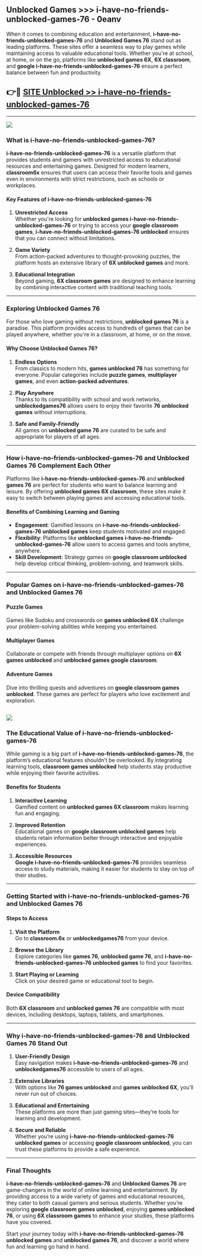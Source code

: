 ## Unblocked Games >>> i-have-no-friends-unblocked-games-76 - 0eanv 

When it comes to combining education and entertainment, **i-have-no-friends-unblocked-games-76** and **Unblocked Games 76** stand out as leading platforms. These sites offer a seamless way to play games while maintaining access to valuable educational tools. Whether you're at school, at home, or on the go, platforms like **unblocked games 6X**, **6X classroom**, and **google i-have-no-friends-unblocked-games-76** ensure a perfect balance between fun and productivity.
## 👉🔴 [SITE Unblocked >> i-have-no-friends-unblocked-games-76](http://unblockedgames.edu.pl?title=i-have-no-friends-unblocked-games-76&ref=24J)
---
<a href="http://unblockedgames.edu.pl?title=i-have-no-friends-unblocked-games-76&ref=24J/"><img src="https://github.com/user-attachments/assets/438f12ca-57a4-47a3-8ead-c64da593a1e5"/></a>
### What is i-have-no-friends-unblocked-games-76?  

**i-have-no-friends-unblocked-games-76** is a versatile platform that provides students and gamers with unrestricted access to educational resources and entertaining games. Designed for modern learners, **classroom6x** ensures that users can access their favorite tools and games even in environments with strict restrictions, such as schools or workplaces.  

#### Key Features of i-have-no-friends-unblocked-games-76  

1. **Unrestricted Access**  
   Whether you're looking for **unblocked games i-have-no-friends-unblocked-games-76** or trying to access your **google classroom games**, **i-have-no-friends-unblocked-games-76 unblocked** ensures that you can connect without limitations.  

2. **Game Variety**  
   From action-packed adventures to thought-provoking puzzles, the platform hosts an extensive library of **6X unblocked games** and more.  

3. **Educational Integration**  
   Beyond gaming, **6X classroom games** are designed to enhance learning by combining interactive content with traditional teaching tools.  



---

### Exploring Unblocked Games 76  

For those who love gaming without restrictions, **unblocked games 76** is a paradise. This platform provides access to hundreds of games that can be played anywhere, whether you're in a classroom, at home, or on the move.  

#### Why Choose Unblocked Games 76?  

1. **Endless Options**  
   From classics to modern hits, **games unblocked 76** has something for everyone. Popular categories include **puzzle games**, **multiplayer games**, and even **action-packed adventures**.  

2. **Play Anywhere**  
   Thanks to its compatibility with school and work networks, **unblockedgames76** allows users to enjoy their favorite **76 unblocked games** without interruptions.  

3. **Safe and Family-Friendly**  
   All games on **unblocked game 76** are curated to be safe and appropriate for players of all ages.  

---

### How i-have-no-friends-unblocked-games-76 and Unblocked Games 76 Complement Each Other  

Platforms like **i-have-no-friends-unblocked-games-76** and **unblocked games 76** are perfect for students who want to balance learning and leisure. By offering **unblocked games 6X classroom**, these sites make it easy to switch between playing games and accessing educational tools.  

#### Benefits of Combining Learning and Gaming  

- **Engagement**: Gamified lessons on **i-have-no-friends-unblocked-games-76 unblocked games** keep students motivated and engaged.  
- **Flexibility**: Platforms like **unblocked games i-have-no-friends-unblocked-games-76** allow users to access games and tools anytime, anywhere.  
- **Skill Development**: Strategy games on **google classroom unblocked** help develop critical thinking, problem-solving, and teamwork skills.  

---

### Popular Games on i-have-no-friends-unblocked-games-76 and Unblocked Games 76  

#### Puzzle Games  

Games like Sudoku and crosswords on **games unblocked 6X** challenge your problem-solving abilities while keeping you entertained.  

#### Multiplayer Games  

Collaborate or compete with friends through multiplayer options on **6X games unblocked** and **unblocked games google classroom**.  

#### Adventure Games  

Dive into thrilling quests and adventures on **google classroom games unblocked**. These games are perfect for players who love excitement and exploration.  

<a href="http://download.freeplayer.one?title=i-have-no-friends-unblocked-games-76&ref=23D/"><img src="https://github.com/user-attachments/assets/fe0c3e91-c8e1-489c-acf0-e2f614c12fb8"/></a>
---

### The Educational Value of i-have-no-friends-unblocked-games-76  

While gaming is a big part of **i-have-no-friends-unblocked-games-76**, the platform’s educational features shouldn’t be overlooked. By integrating learning tools, **classroom games unblocked** help students stay productive while enjoying their favorite activities.  

#### Benefits for Students  

1. **Interactive Learning**  
   Gamified content on **unblocked games 6X classroom** makes learning fun and engaging.  

2. **Improved Retention**  
   Educational games on **google classroom unblocked games** help students retain information better through interactive and enjoyable experiences.  

3. **Accessible Resources**  
   **Google i-have-no-friends-unblocked-games-76** provides seamless access to study materials, making it easier for students to stay on top of their studies.  

---

### Getting Started with i-have-no-friends-unblocked-games-76 and Unblocked Games 76  

#### Steps to Access  

1. **Visit the Platform**  
   Go to **classroom.6x** or **unblockedgames76** from your device.  

2. **Browse the Library**  
   Explore categories like **games 76**, **unblocked game 76**, and **i-have-no-friends-unblocked-games-76 unblocked games** to find your favorites.  

3. **Start Playing or Learning**  
   Click on your desired game or educational tool to begin.  

#### Device Compatibility  

Both **6X classroom** and **unblocked games 76** are compatible with most devices, including desktops, laptops, tablets, and smartphones.  

---

### Why i-have-no-friends-unblocked-games-76 and Unblocked Games 76 Stand Out  

1. **User-Friendly Design**  
   Easy navigation makes **i-have-no-friends-unblocked-games-76** and **unblockedgames76** accessible to users of all ages.  

2. **Extensive Libraries**  
   With options like **76 games unblocked** and **games unblocked 6X**, you’ll never run out of choices.  

3. **Educational and Entertaining**  
   These platforms are more than just gaming sites—they’re tools for learning and development.  

4. **Secure and Reliable**  
   Whether you’re using **i-have-no-friends-unblocked-games-76 unblocked games** or accessing **google classroom unblocked**, you can trust these platforms to provide a safe experience.  

---

### Final Thoughts  

**i-have-no-friends-unblocked-games-76** and **Unblocked Games 76** are game-changers in the world of online learning and entertainment. By providing access to a wide variety of games and educational resources, they cater to both casual gamers and serious students. Whether you’re exploring **google classroom games unblocked**, enjoying **games unblocked 76**, or using **6X classroom games** to enhance your studies, these platforms have you covered.  

Start your journey today with **i-have-no-friends-unblocked-games-76 unblocked games** and **unblocked games 76**, and discover a world where fun and learning go hand in hand.  